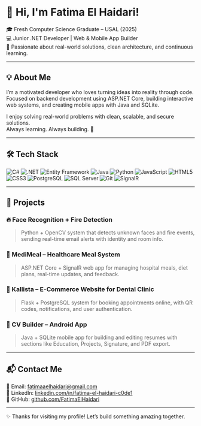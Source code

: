 # 👋 Hi, I'm Fatima El Haidari!

🎓 Fresh Computer Science Graduate – USAL (2025)  
💻 Junior .NET Developer | Web & Mobile App Builder  
🚀 Passionate about real-world solutions, clean architecture, and continuous learning.

---

## 💡 About Me

I’m a motivated developer who loves turning ideas into reality through code.  
Focused on backend development using ASP.NET Core, building interactive web systems, and creating mobile apps with Java and SQLite.

I enjoy solving real-world problems with clean, scalable, and secure solutions.  
Always learning. Always building. 💪

---

## 🛠️ Tech Stack

![C#](https://img.shields.io/badge/C%23-239120?style=for-the-badge&logo=c-sharp&logoColor=white)
![.NET](https://img.shields.io/badge/.NET-512BD4?style=for-the-badge&logo=dotnet&logoColor=white)
![Entity Framework](https://img.shields.io/badge/Entity%20Framework-512BD4?style=for-the-badge)
![Java](https://img.shields.io/badge/Java-ED8B00?style=for-the-badge&logo=java&logoColor=white)
![Python](https://img.shields.io/badge/Python-3776AB?style=for-the-badge&logo=python&logoColor=white)
![JavaScript](https://img.shields.io/badge/JavaScript-F7DF1E?style=for-the-badge&logo=javascript&logoColor=black)
![HTML5](https://img.shields.io/badge/HTML5-E34F26?style=for-the-badge&logo=html5&logoColor=white)
![CSS3](https://img.shields.io/badge/CSS3-1572B6?style=for-the-badge&logo=css3&logoColor=white)
![PostgreSQL](https://img.shields.io/badge/PostgreSQL-4169E1?style=for-the-badge&logo=postgresql&logoColor=white)
![SQL Server](https://img.shields.io/badge/SQL%20Server-CC2927?style=for-the-badge&logo=microsoftsqlserver&logoColor=white)
![Git](https://img.shields.io/badge/Git-F05032?style=for-the-badge&logo=git&logoColor=white)
![SignalR](https://img.shields.io/badge/SignalR-00ADD8?style=for-the-badge&logo=.net&logoColor=white)

---

## 🚀 Projects

### 🔥 Face Recognition + Fire Detection
> Python + OpenCV system that detects unknown faces and fire events, sending real-time email alerts with identity and room info.

### 🏥 MediMeal – Healthcare Meal System
> ASP.NET Core + SignalR web app for managing hospital meals, diet plans, real-time updates, and feedback.

### 🦷 Kallista – E-Commerce Website for Dental Clinic
> Flask + PostgreSQL system for booking appointments online, with QR codes, notifications, and user authentication.

### 📱 CV Builder – Android App
> Java + SQLite mobile app for building and editing resumes with sections like Education, Projects, Signature, and PDF export.

---

## 📬 Contact Me

📧 Email: fatimaaelhaidari@gmail.com  
🔗 LinkedIn: [linkedin.com/in/fatima-el-haidari-c0de1](https://linkedin.com/in/fatima-el-haidari-c0de1)  
🐙 GitHub: [github.com/FatimaElHaidari](https://github.com/FatimaElHaidari)

---

✨ Thanks for visiting my profile! Let’s build something amazing together.
